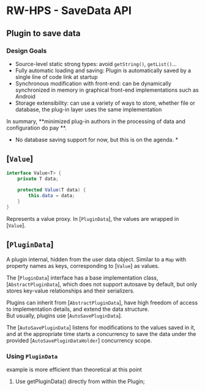 # RW-HPS - SaveData API


## Plugin to save data
### Design Goals

- Source-level static strong types: avoid `getString()`, `getList()`...
- Fully automatic loading and saving: Plugin is automatically saved by a single line of code link at startup
- Synchronous modification with front-end: can be dynamically synchronized in memory in graphical front-end implementations such as Android
- Storage extensibility: can use a variety of ways to store, whether file or database, the plug-in layer uses the same implementation

In summary, **minimized plug-in authors in the processing of data and configuration do pay **.

* No database saving support for now, but this is on the agenda. *

## [`Value`]
``` java
interface Value<T> {
    private T data;
    
    protected Value(T data) {
        this.data = data;
    }
}
```

Represents a value proxy. In [`PluginData`], the values are wrapped in [`Value`].

## [`PluginData`]

A plugin internal, hidden from the user data object. Similar to a `Map` with property names as keys, corresponding to [`Value`] as values.

The [`PluginData`] interface has a base implementation class, [`AbstractPluginData`], which does not support autosave by default, but only stores key-value relationships and their serializers.

Plugins can inherit from [`AbstractPluginData`], have high freedom of access to implementation details, and extend the data structure.  
But usually, plugins use [`AutoSavePluginData`].

The [`AutoSavePluginData`] listens for modifications to the values saved in it, and at the appropriate time starts a concurrency to save the data under the provided [`AutoSavePluginDataHolder`] concurrency scope.

### Using `PluginData`
example is more efficient than theoretical at this point
1. Use getPluginData() directly from within the Plugin;  